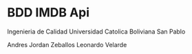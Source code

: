 # BDD IMDB Api
Ingenieria de Calidad
Universidad Catolica Boliviana San Pablo

Andres Jordan Zeballos
Leonardo Velarde
